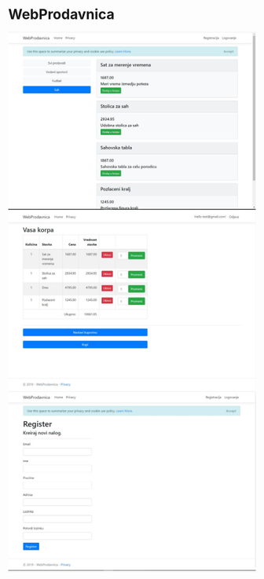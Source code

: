 # WebProdavnica
![Alt text](https://github.com/DjukicBogdan/WebProdavnica/blob/master/WebProdavnica.JPG?raw=true "Title")
![Alt text](https://github.com/DjukicBogdan/WebProdavnica/blob/master/WebProdavnica11.JPG?raw=true "Title")
![Alt text](https://github.com/DjukicBogdan/WebProdavnica/blob/master/WebProdavnica2.JPG?raw=true "Title")
